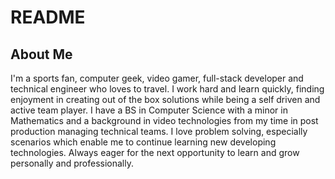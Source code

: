 # README

## About Me

I'm a sports fan, computer geek, video gamer, full-stack developer and technical engineer who loves to travel.
I work hard and learn quickly, finding enjoyment in creating out of the box solutions while being a self driven and active team player.
I have a BS in Computer Science with a minor in Mathematics and a background in video technologies from my time in post production managing technical teams.
I love problem solving, especially scenarios which enable me to continue learning new developing technologies.
Always eager for the next opportunity to learn and grow personally and professionally.

